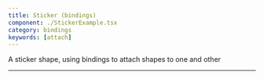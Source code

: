 ```yaml
---
title: Sticker (bindings)
component: ./StickerExample.tsx
category: bindings
keywords: [attach]
---
```


A sticker shape, using bindings to attach shapes to one and other

---
